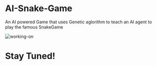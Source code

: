 # AI-Snake-Game
An AI powered Game that uses  Genetic aglorithm to teach an AI agent to play the famous SnakeGame

![working-on](https://github.com/user-attachments/assets/7dbf0219-8d2a-475d-aed6-9daaf402b53e)
# Stay Tuned!
